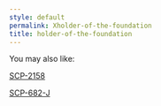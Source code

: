 ```yaml
---
style: default
permalink: Xholder-of-the-foundation
title: holder-of-the-foundation
---
```

You may also like:

[SCP-2158](http://scp-wiki.net/scp-2158)

[SCP-682-J](http://scp-wiki.net/scp-682-j)

